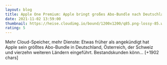 ```yaml
--- 
layout: blog
title: Apple One Premium: Apple bringt großes Abo-Bundle nach Deutschland
date: 2021-11-02 13:59:00
thumbnail: https://heise.cloudimg.io/bound/1200x1200/q85.png-lossy-85.webp-lossy-85.foil1/_www-heise-de_/imgs/18/3/1/9/8/5/3/8/Bildschirmfoto_2021-11-02_um_14.49.42-17c5cd4a9ce1bc9c.png
rating: 5
---
```

Mehr Cloud-Speicher, mehr Dienste: Etwas früher als angekündigt hat Apple sein größtes Abo-Bundle in Deutschland, Österreich, der Schweiz und vierzehn weiteren Ländern eingeführt. Bestandskunden könn… [+1902 chars]